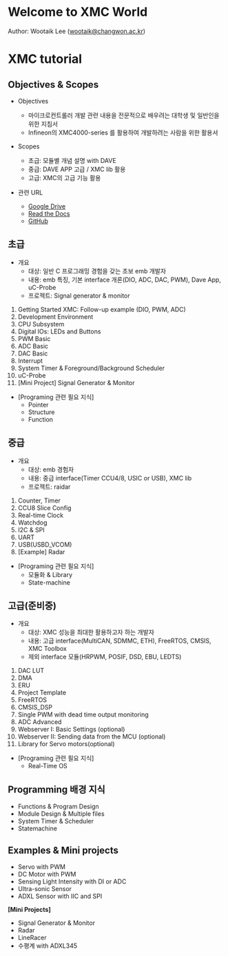 # Welcome to XMC World

Author: Wootaik Lee (wootaik@changwon.ac.kr)  

# XMC tutorial

## Objectives & Scopes

* Objectives
    - 마이크로컨트롤러 개발 관련 내용을 전문적으로 배우려는 대학생 및 일반인을 위한 지침서
    - Infineon의 XMC4000-series 를 활용하여 개발하려는 사람을 위한 활용서​

* Scopes
    - 초급: 모듈별 개념 설명 with DAVE
    - 중급: DAVE APP 고급 / XMC lib 활용
    - 고급: XMC의 고급 기능 활용

* 관련 URL

    * [Google Drive](https://goo.gl/vkcuA1)
    * [Read the Docs](http://xmctutorial.readthedocs.io/ko/latest/)
    * [GitHub](https://github.com/realsosy/XmcTutorial)


## 초급
* 개요
    * 대상: 일반 C 프로그래밍 경험을 갖는 초보 emb 개발자
    * 내용: emb 특징, 기본 interface 개론(DIO, ADC, DAC, PWM), Dave App, uC-Probe
    * 프로젝트: Signal generator & monitor

1. Getting Started XMC: Follow-up example (DIO, PWM, ADC)  
1. Development Environment
1. CPU Subsystem
1. Digital IOs: LEDs and Buttons
1. PWM Basic
1. ADC Basic
1. DAC Basic
1. Interrupt
1. System Timer & Foreground/Background Scheduler
1. uC-Probe
1. [Mini Project] Signal Generator & Monitor

*   [Programing 관련 필요 지식]
    *   Pointer
    *   Structure
    *   Function

## 중급
* 개요
    * 대상: emb 경험자
    * 내용: 중급 interface(Timer CCU4/8, USIC or USB), XMC lib
    * 프로젝트: raidar

1. Counter, Timer
1. CCU8 Slice Config
1. Real-time Clock
1. Watchdog
1. I2C & SPI
1. UART
1. USB(USBD_VCOM)
1. [Example] Radar

*   [Programing 관련 필요 지식]
    *   모듈화 & Library
    *   State-machine

## 고급(준비중)
*   개요
    *   대상: XMC 성능을 최대한 활용하고자 하는 개발자
    *   내용: 고급 interface(MultiCAN, SDMMC, ETH), FreeRTOS, CMSIS, XMC Toolbox
    *   제외 interface 모듈(HRPWM, POSIF, DSD, EBU, LEDTS)

1. DAC LUT
1. DMA
1. ERU
1. Project Template
1. FreeRTOS
1. CMSIS_DSP
1. Single PWM with dead time output monitoring
1. ADC Advanced
1. Webserver I: Basic Settings (optional)
1. Webserver II: Sending data from the MCU (optional)
1. Library for Servo motors(optional)

*   [Programing 관련 필요 지식]
    *   Real-Time OS

## Programming 배경 지식

* Functions & Program Design
* Module Design & Multiple files
* System Timer & Scheduler
* Statemachine

## Examples & Mini projects

* Servo with PWM
* DC Motor with PWM
* Sensing Light Intensity with DI or ADC
* Ultra-sonic Sensor
* ADXL Sensor with IIC and SPI

**[Mini Projects]**

* Signal Generator & Monitor
* Radar
* LineRacer
* 수평계 with ADXL345